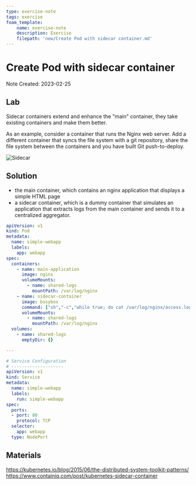```yaml
---
type: exercise-note
tags: exercise
foam_template:
    name: exercise-note
    description: Exercise
    filepath: 'new/Create Pod with sidecar container.md'
---
```

# Create Pod with sidecar container
Note Created: 2023-02-25

## Lab 

Sidecar containers extend and enhance the "main" container, they take existing containers and make them better.  

As an example, consider a container that runs the Nginx web server.  Add a different container that syncs the file system with a git repository, share the file system between the containers and you have built Git push-to-deploy. 

![Sidecar]([https://](https://d33wubrfki0l68.cloudfront.net/b7b7a33a62a27dead666a7c5ffc61cb89eeecf78/040b2/images/blog/2015-06-00-the-distributed-system-toolkit-patterns/sidecar-containers.png))

## Solution

- the main container, which contains an nginx application that displays a simple HTML page
- a sidecar container, which is a dummy container that simulates an application that extracts logs from the main container and sends it to a centralized aggregator.

```yaml
apiVersion: v1
kind: Pod
metadata:
  name: simple-webapp
  labels:
    app: webapp
spec:
  containers:
    - name: main-application
      image: nginx
      volumeMounts:
        - name: shared-logs
          mountPath: /var/log/nginx
    - name: sidecar-container
      image: busybox
      command: ["sh","-c","while true; do cat /var/log/nginx/access.log; sleep 30; done"]
      volumeMounts:
        - name: shared-logs
          mountPath: /var/log/nginx
  volumes:
    - name: shared-logs
      emptyDir: {}

---

# Service Configuration
# --------------------
apiVersion: v1
kind: Service
metadata:
  name: simple-webapp
  labels:
    run: simple-webapp
spec:
  ports:
  - port: 80
    protocol: TCP
  selector:
    app: webapp
  type: NodePort
```

## Materials
https://kubernetes.io/blog/2015/06/the-distributed-system-toolkit-patterns/
https://www.containiq.com/post/kubernetes-sidecar-container